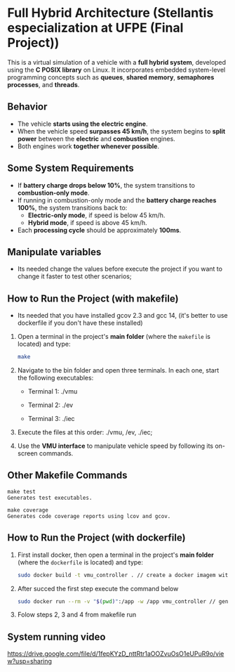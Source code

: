 # Full Hybrid Architecture (Stellantis especialization at UFPE (Final Project))

This is a virtual simulation of a vehicle  with a **full hybrid system**, developed using the **C POSIX library** on Linux. It incorporates embedded system-level programming concepts such as **queues**, **shared memory**, **semaphores** **processes**, and **threads**.

## Behavior

- The vehicle **starts using the electric engine**.
- When the vehicle speed **surpasses 45 km/h**, the system begins to **split power** between the **electric** and **combustion** engines.
- Both engines work **together whenever possible**.

## Some System Requirements

- If **battery charge drops below 10%**, the system transitions to **combustion-only mode**.
- If running in combustion-only mode and the **battery charge reaches 100%**, the system transitions back to:
  - **Electric-only mode**, if speed is below 45 km/h.
  - **Hybrid mode**, if speed is above 45 km/h.
- Each **processing cycle** should be approximately **100ms**.

## Manipulate variables

- Its needed change the values before execute the project if you want to change it faster to test other scenarios;

## How to Run the Project (with makefile)
- Its needed that you have installed gcov 2.3 and gcc 14, (it's better to use dockerfile if you don't have these installed)

1. Open a terminal in the project's **main folder** (where the `makefile` is located) and type:
   ```bash
   make
2. Navigate to the bin folder and open three terminals. In each one, start the following executables:

   - Terminal 1:
         ./vmu
        
   - Terminal 2:
         ./ev

   - Terminal 3:
         ./iec

3. Execute the files at this order: ./vmu, /ev, ./iec;

4. Use the **VMU interface** to manipulate vehicle speed by following its on-screen commands.

## Other Makefile Commands

    make test
    Generates test executables.

    make coverage
    Generates code coverage reports using lcov and gcov.

## How to Run the Project (with dockerfile)

1. First install docker, then open a terminal in the project's **main folder** (where the `dockerfile` is located) and type:
   ```bash
   sudo docker build -t vmu_controller . // create a docker imagem with all requirements

2. After succed the first step execute the command below
   ```bash
   sudo docker run --rm -v "$(pwd)":/app -w /app vmu_controller // generate binary folder with executables and coverage test folder

3. Folow steps 2, 3 and 4 from makefile run

## System running video
https://drive.google.com/file/d/1fepKYzD_nttRtr1aOOZvuOsO1eUPuR9o/view?usp=sharing


